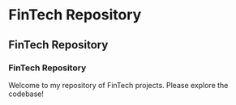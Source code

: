 # FinTech Repository

## FinTech Repository

### FinTech Repository

Welcome to my repository of FinTech projects. Please explore the codebase!

